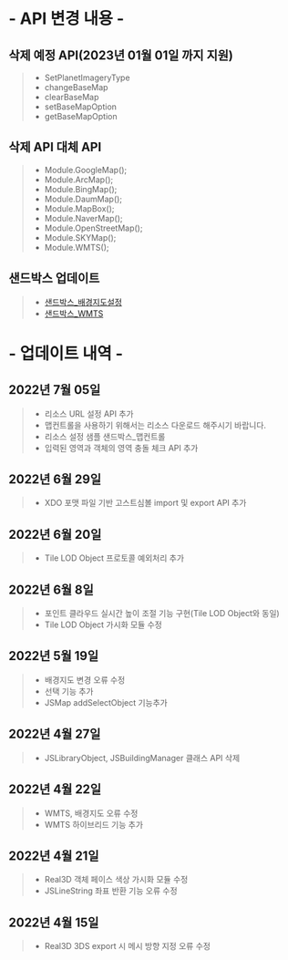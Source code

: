# - API 변경 내용 -

## 삭제 예정 API(2023년 01월 01일 까지 지원)

> -   SetPlanetImageryType
> -   changeBaseMap
> -   clearBaseMap
> -   setBaseMapOption
> -   getBaseMapOption

## 삭제 API 대체 API

> -   Module.GoogleMap();
> -   Module.ArcMap();
> -   Module.BingMap();
> -   Module.DaumMap();
> -   Module.MapBox();
> -   Module.NaverMap();
> -   Module.OpenStreetMap();
> -   Module.SKYMap();
> -   Module.WMTS();

## 샌드박스 업데이트

> -   [샌드박스\_배경지도설정](http://sandbox.dtwincloud.com/code/main.do?id=layer_basemap)
> -   [샌드박스\_WMTS](http://sandbox.dtwincloud.com/code/main.do?id=layer_wmts)

# - 업데이트 내역 -

## 2022년 7월 05일

> -   리소스 URL 설정 API 추가
> -   맵컨트롤을 사용하기 위해서는 리소스 다운로드 해주시기 바랍니다.
> -   리소스 설정 샘플 샌드박스\_맵컨트롤
> -   입력된 영역과 객체의 영역 충돌 체크 API 추가

## 2022년 6월 29일

> -   XDO 포맷 파일 기반 고스트심볼 import 및 export API 추가

## 2022년 6월 20일

> -   Tile LOD Object 프로토콜 예외처리 추가

## 2022년 6월 8일

> -   포인트 클라우드 실시간 높이 조절 기능 구현(Tile LOD Object와 동일)
> -   Tile LOD Object 가시화 모듈 수정

## 2022년 5월 19일

> -   배경지도 변경 오류 수정
> -   선택 기능 추가
> -   JSMap addSelectObject 기능추가

## 2022년 4월 27일

> -   JSLibraryObject, JSBuildingManager 클래스 API 삭제

## 2022년 4월 22일

> -   WMTS, 배경지도 오류 수정
> -   WMTS 하이브리드 기능 추가

## 2022년 4월 21일

> -   Real3D 객체 페이스 색상 가시화 모듈 수정
> -   JSLineString 좌표 반환 기능 오류 수정

## 2022년 4월 15일

> -   Real3D 3DS export 시 메시 방향 지정 오류 수정
